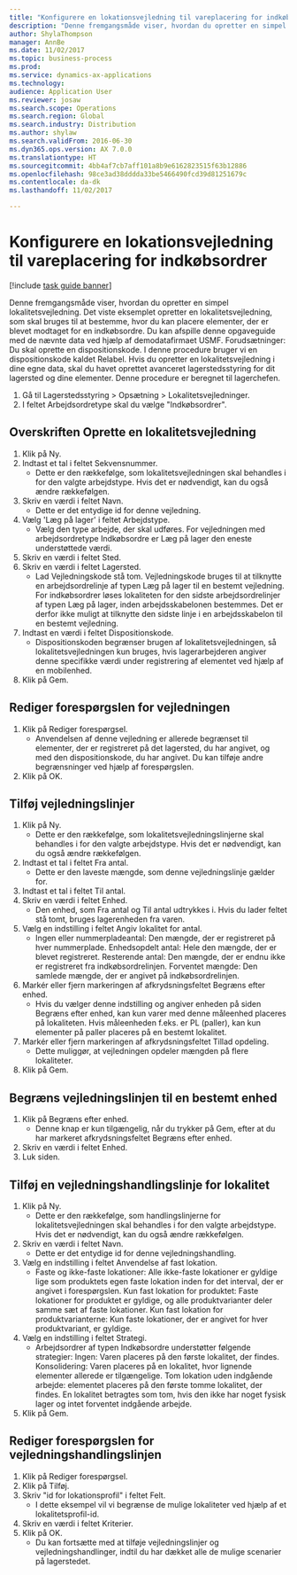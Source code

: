 ```yaml
--- 
title: "Konfigurere en lokationsvejledning til vareplacering for indkøbsordrer"
description: "Denne fremgangsmåde viser, hvordan du opretter en simpel lokalitetsvejledning."
author: ShylaThompson
manager: AnnBe
ms.date: 11/02/2017
ms.topic: business-process
ms.prod: 
ms.service: dynamics-ax-applications
ms.technology: 
audience: Application User
ms.reviewer: josaw
ms.search.scope: Operations
ms.search.region: Global
ms.search.industry: Distribution
ms.author: shylaw
ms.search.validFrom: 2016-06-30
ms.dyn365.ops.version: AX 7.0.0
ms.translationtype: HT
ms.sourcegitcommit: 4bb4af7cb7aff101a8b9e6162823515f63b12886
ms.openlocfilehash: 98ce3ad38dddda33be5466490fcd39d81251679c
ms.contentlocale: da-dk
ms.lasthandoff: 11/02/2017

---
```

# <a name="set-up-a-location-directive-for-purchase-order-put-away"></a>Konfigurere en lokationsvejledning til vareplacering for indkøbsordrer

[!include [task guide banner](../../includes/task-guide-banner.md)]

Denne fremgangsmåde viser, hvordan du opretter en simpel lokalitetsvejledning. Det viste eksemplet opretter en lokalitetsvejledning, som skal bruges til at bestemme, hvor du kan placere elementer, der er blevet modtaget for en indkøbsordre. Du kan afspille denne opgaveguide med de nævnte data ved hjælp af demodatafirmaet USMF. Forudsætninger: Du skal oprette en dispositionskode. I denne procedure bruger vi en dispositionskode kaldet Relabel. Hvis du opretter en lokalitetsvejledning i dine egne data, skal du havet oprettet avanceret lagerstedsstyring for dit lagersted og dine elementer.  Denne procedure er beregnet til lagerchefen.

1. Gå til Lagerstedsstyring > Opsætning > Lokalitetsvejledninger.
2. I feltet Arbejdsordretype skal du vælge "Indkøbsordrer".

## <a name="create-a-location-directive-header"></a>Overskriften Oprette en lokalitetsvejledning
1. Klik på Ny.
2. Indtast et tal i feltet Sekvensnummer.
    * Dette er den rækkefølge, som lokalitetsvejledningen skal behandles i for den valgte arbejdstype. Hvis det er nødvendigt, kan du også ændre rækkefølgen.  
3. Skriv en værdi i feltet Navn.
    * Dette er det entydige id for denne vejledning.  
4. Vælg 'Læg på lager' i feltet Arbejdstype.
    * Vælg den type arbejde, der skal udføres. For vejledningen med arbejdsordretype Indkøbsordre er Læg på lager den eneste understøttede værdi.  
5. Skriv en værdi i feltet Sted.
6. Skriv en værdi i feltet Lagersted.
    * Lad Vejledningskode stå tom.  Vejledningskode bruges til at tilknytte en arbejdsordrelinje af typen Læg på lager til en bestemt vejledning. For indkøbsordrer løses lokaliteten for den sidste arbejdsordrelinjer af typen Læg på lager, inden arbejdsskabelonen bestemmes. Det er derfor ikke muligt at tilknytte den sidste linje i en arbejdsskabelon til en bestemt vejledning.   
7. Indtast en værdi i feltet Dispositionskode.
    * Dispositionskoden begrænser brugen af lokalitetsvejledningen, så lokalitetsvejledningen kun bruges, hvis lagerarbejderen angiver denne specifikke værdi under registrering af elementet ved hjælp af en mobilenhed.  
8. Klik på Gem.

## <a name="edit-the-query-for-directive"></a>Rediger forespørgslen for vejledningen
1. Klik på Rediger forespørgsel.
    * Anvendelsen af denne vejledning er allerede begrænset til elementer, der er registreret på det lagersted, du har angivet, og med den dispositionskode, du har angivet. Du kan tilføje andre begrænsninger ved hjælp af forespørgslen.  
2. Klik på OK.

## <a name="add-directive-lines"></a>Tilføj vejledningslinjer
1. Klik på Ny.
    * Dette er den rækkefølge, som lokalitetsvejledningslinjerne skal behandles i for den valgte arbejdstype. Hvis det er nødvendigt, kan du også ændre rækkefølgen.  
2. Indtast et tal i feltet Fra antal.
    * Dette er den laveste mængde, som denne vejledningslinje gælder for.  
3. Indtast et tal i feltet Til antal.
4. Skriv en værdi i feltet Enhed.
    * Den enhed, som Fra antal og Til antal udtrykkes i. Hvis du lader feltet stå tomt, bruges lagerenheden fra varen.  
5. Vælg en indstilling i feltet Angiv lokalitet for antal.
    * Ingen eller nummerpladeantal: Den mængde, der er registreret på hver nummerplade. Enhedsopdelt antal: Hele den mængde, der er blevet registreret. Resterende antal: Den mængde, der er endnu ikke er registreret fra indkøbsordrelinjen. Forventet mængde: Den samlede mængde, der er angivet på indkøbsordrelinjen.  
6. Markér eller fjern markeringen af afkrydsningsfeltet Begræns efter enhed.
    * Hvis du vælger denne indstilling og angiver enheden på siden Begræns efter enhed, kan kun varer med denne måleenhed placeres på lokaliteten. Hvis måleenheden f.eks. er PL (paller), kan kun elementer på paller placeres på en bestemt lokalitet.  
7. Markér eller fjern markeringen af afkrydsningsfeltet Tillad opdeling.
    * Dette muliggør, at vejledningen opdeler mængden på flere lokaliteter.  
8. Klik på Gem.

## <a name="restrict-the-directive-line-to-a-specific-unit"></a>Begræns vejledningslinjen til en bestemt enhed
1. Klik på Begræns efter enhed.
    * Denne knap er kun tilgængelig, når du trykker på Gem, efter at du har markeret afkrydsningsfeltet Begræns efter enhed.  
2. Skriv en værdi i feltet Enhed.
3. Luk siden.

## <a name="add-a-location-directive-action-line"></a>Tilføj en vejledningshandlingslinje for lokalitet
1. Klik på Ny.
    * Dette er den rækkefølge, som handlingslinjerne for lokalitetsvejledningen skal behandles i for den valgte arbejdstype. Hvis det er nødvendigt, kan du også ændre rækkefølgen.  
2. Skriv en værdi i feltet Navn.
    * Dette er det entydige id for denne vejledningshandling.  
3. Vælg en indstilling i feltet Anvendelse af fast lokation.
    * Faste og ikke-faste lokationer: Alle ikke-faste lokationer er gyldige lige som produktets egen faste lokation inden for det interval, der er angivet i forespørgslen.  Kun fast lokation for produktet: Faste lokationer for produktet er gyldige, og alle produktvarianter deler samme sæt af faste lokationer. Kun fast lokation for produktvarianterne: Kun faste lokationer, der er angivet for hver produktvariant, er gyldige.  
4. Vælg en indstilling i feltet Strategi.
    * Arbejdsordrer af typen Indkøbsordre understøtter følgende strategier: Ingen: Varen placeres på den første lokalitet, der findes. Konsolidering: Varen placeres på en lokalitet, hvor lignende elementer allerede er tilgængelige. Tom lokation uden indgående arbejde: elementet placeres på den første tomme lokalitet, der findes. En lokalitet betragtes som tom, hvis den ikke har noget fysisk lager og intet forventet indgående arbejde.  
5. Klik på Gem.

## <a name="edit-the-query-for-directive-action-line"></a>Rediger forespørgslen for vejledningshandlingslinjen
1. Klik på Rediger forespørgsel.
2. Klik på Tilføj.
3. Skriv "id for lokationsprofil" i feltet Felt.
    * I dette eksempel vil vi begrænse de mulige lokaliteter ved hjælp af et lokalitetsprofil-id.  
4. Skriv en værdi i feltet Kriterier.
5. Klik på OK.
    * Du kan fortsætte med at tilføje vejledningslinjer og vejledningshandlinger, indtil du har dækket alle de mulige scenarier på lagerstedet.  


